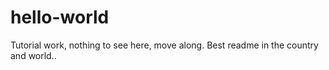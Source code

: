 # hello-world
Tutorial work, nothing to see here, move along.
Best readme in the country and world..
